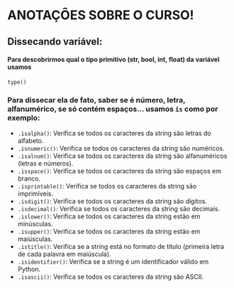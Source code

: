 # ANOTAÇÕES SOBRE O CURSO!

## Dissecando variável:
#### Para descobrirmos qual o tipo primitivo (str, bool, int, float) da variável usamos
`type()`

### Para dissecar ela de fato, saber se é número, letra, alfanumérico, se só contém espaços... usamos `is` como por exemplo:
- `.isalpha()`: Verifica se todos os caracteres da string são letras do alfabeto.
- `.isnumeric()`: Verifica se todos os caracteres da string são numéricos.
- `.isalnum()`: Verifica se todos os caracteres da string são alfanuméricos (letras e números).
- `.isspace()`: Verifica se todos os caracteres da string são espaços em branco.
- `.isprintable()`: Verifica se todos os caracteres da string são imprimíveis.
- `.isdigit()`: Verifica se todos os caracteres da string são dígitos.
- `.isdecimal()`: Verifica se todos os caracteres da string são decimais.
- `.islower()`: Verifica se todos os caracteres da string estão em minúsculas.
- `.isupper()`: Verifica se todos os caracteres da string estão em maiúsculas.
- `.istitle()`: Verifica se a string está no formato de título (primeira letra de cada palavra em maiúscula).
- `.isidentifier()`: Verifica se a string é um identificador válido em Python.
- `.isascii()`: Verifica se todos os caracteres da string são ASCII.

